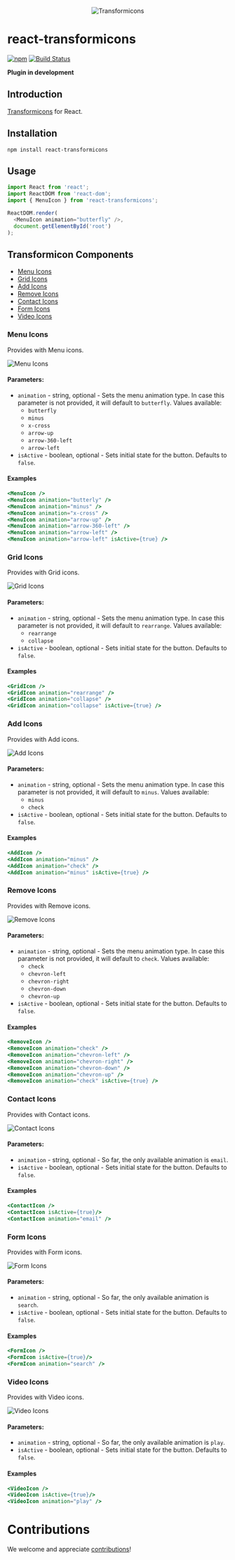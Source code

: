 <p align="center">
  <img src="/img/transformicons.svg" alt="Transformicons" />
</p>

# react-transformicons

[![npm](https://badge.fury.io/js/react-transformicons.svg)](https://www.npmjs.com/package/react-transformicons)
[![Build Status](https://travis-ci.org/merodriguezblanco/react-transformicons.svg?branch=master)](https://travis-ci.org/merodriguezblanco/react-transformicons)

**Plugin in development**

## Introduction

[Transformicons](http://www.transformicons.com/) for React.

## Installation

    npm install react-transformicons

## Usage

```javascript
import React from 'react';
import ReactDOM from 'react-dom';
import { MenuIcon } from 'react-transformicons';

ReactDOM.render(
  <MenuIcon animation="butterfly" />,
  document.getElementById('root')
);
```

## Transformicon Components

- [Menu Icons](#menu-icons)
- [Grid Icons](#grid-icons)
- [Add Icons](#add-icons)
- [Remove Icons](#remove-icons)
- [Contact Icons](#contact-icons)
- [Form Icons](#form-icons)
- [Video Icons](#video-icons)

### Menu Icons

Provides with Menu icons.

![Menu Icons](/img/menu-icons.png)

#### Parameters:
- `animation` - string, optional - Sets the menu animation type. In case this parameter is
  not provided, it will default to `butterfly`. Values available:
  - `butterfly`
  - `minus`
  - `x-cross`
  - `arrow-up`
  - `arrow-360-left`
  - `arrow-left`
- `isActive` - boolean, optional - Sets initial state for the button. Defaults to
  `false`.

#### Examples
```handlebars
<MenuIcon />
<MenuIcon animation="butterly" />
<MenuIcon animation="minus" />
<MenuIcon animation="x-cross" />
<MenuIcon animation="arrow-up" />
<MenuIcon animation="arrow-360-left" />
<MenuIcon animation="arrow-left" />
<MenuIcon animation="arrow-left" isActive={true} />
```

### Grid Icons

Provides with Grid icons.

![Grid Icons](/img/grid-icons.png)

#### Parameters:
- `animation` - string, optional - Sets the menu animation type. In case this parameter is
  not provided, it will default to `rearrange`. Values available:
  - `rearrange`
  - `collapse`
- `isActive` - boolean, optional - Sets initial state for the button. Defaults to
  `false`.

#### Examples
```handlebars
<GridIcon />
<GridIcon animation="rearrange" />
<GridIcon animation="collapse" />
<GridIcon animation="collapse" isActive={true} />
```

### Add Icons

Provides with Add icons.

![Add Icons](/img/add-icons.png)

#### Parameters:
- `animation` - string, optional - Sets the menu animation type. In case this parameter is
  not provided, it will default to `minus`. Values available:
  - `minus`
  - `check`
- `isActive` - boolean, optional - Sets initial state for the button. Defaults to
  `false`.

#### Examples
```handlebars
<AddIcon />
<AddIcon animation="minus" />
<AddIcon animation="check" />
<AddIcon animation="minus" isActive={true} />
```

### Remove Icons

Provides with Remove icons.

![Remove Icons](/img/remove-icons.png)

#### Parameters:
- `animation` - string, optional - Sets the menu animation type. In case this parameter is
  not provided, it will default to `check`. Values available:
  - `check`
  - `chevron-left`
  - `chevron-right`
  - `chevron-down`
  - `chevron-up`
- `isActive` - boolean, optional - Sets initial state for the button. Defaults to
  `false`.

#### Examples
```handlebars
<RemoveIcon />
<RemoveIcon animation="check" />
<RemoveIcon animation="chevron-left" />
<RemoveIcon animation="chevron-right" />
<RemoveIcon animation="chevron-down" />
<RemoveIcon animation="chevron-up" />
<RemoveIcon animation="check" isActive={true} />
```

### Contact Icons

Provides with Contact icons.

![Contact Icons](/img/contact-icons.png)

#### Parameters:
- `animation` - string, optional - So far, the only available animation
  is `email`.
- `isActive` - boolean, optional - Sets initial state for the button. Defaults to
  `false`.

#### Examples
```handlebars
<ContactIcon />
<ContactIcon isActive={true}/>
<ContactIcon animation="email" />
```

### Form Icons

Provides with Form icons.

![Form Icons](/img/form-icons.png)

#### Parameters:
- `animation` - string, optional - So far, the only available animation
  is `search`.
- `isActive` - boolean, optional - Sets initial state for the button. Defaults to
  `false`.

#### Examples
```handlebars
<FormIcon />
<FormIcon isActive={true}/>
<FormIcon animation="search" />
```

### Video Icons

Provides with Video icons.

![Video Icons](/img/video-icons.png)

#### Parameters:
- `animation` - string, optional - So far, the only available animation
  is `play`.
- `isActive` - boolean, optional - Sets initial state for the button. Defaults to
  `false`.

#### Examples
```handlebars
<VideoIcon />
<VideoIcon isActive={true}/>
<VideoIcon animation="play" />
```

# Contributions
We welcome and appreciate [contributions](CONTRIBUTING.md)!
